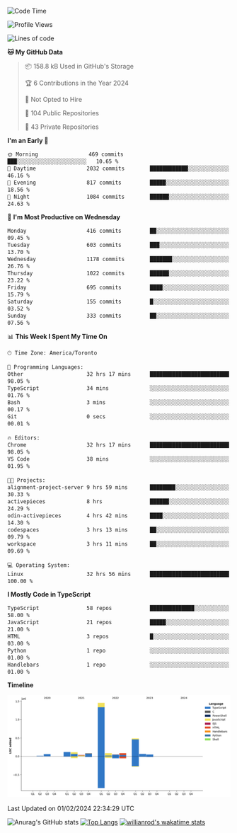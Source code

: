 <!--START_SECTION:waka-->
![Code Time](http://img.shields.io/badge/Code%20Time-1%2C152%20hrs%2024%20mins-blue)

![Profile Views](http://img.shields.io/badge/Profile%20Views-2-blue)

![Lines of code](https://img.shields.io/badge/From%20Hello%20World%20I%27ve%20Written-2.6%20million%20lines%20of%20code-blue)

**🐱 My GitHub Data** 

> 📦 158.8 kB Used in GitHub's Storage 
 > 
> 🏆 6 Contributions in the Year 2024
 > 
> 🚫 Not Opted to Hire
 > 
> 📜 104 Public Repositories 
 > 
> 🔑 43 Private Repositories 
 > 
**I'm an Early 🐤** 

```text
🌞 Morning                469 commits         ███░░░░░░░░░░░░░░░░░░░░░░   10.65 % 
🌆 Daytime                2032 commits        ████████████░░░░░░░░░░░░░   46.16 % 
🌃 Evening                817 commits         █████░░░░░░░░░░░░░░░░░░░░   18.56 % 
🌙 Night                  1084 commits        ██████░░░░░░░░░░░░░░░░░░░   24.63 % 
```
📅 **I'm Most Productive on Wednesday** 

```text
Monday                   416 commits         ██░░░░░░░░░░░░░░░░░░░░░░░   09.45 % 
Tuesday                  603 commits         ███░░░░░░░░░░░░░░░░░░░░░░   13.70 % 
Wednesday                1178 commits        ███████░░░░░░░░░░░░░░░░░░   26.76 % 
Thursday                 1022 commits        ██████░░░░░░░░░░░░░░░░░░░   23.22 % 
Friday                   695 commits         ████░░░░░░░░░░░░░░░░░░░░░   15.79 % 
Saturday                 155 commits         █░░░░░░░░░░░░░░░░░░░░░░░░   03.52 % 
Sunday                   333 commits         ██░░░░░░░░░░░░░░░░░░░░░░░   07.56 % 
```


📊 **This Week I Spent My Time On** 

```text
🕑︎ Time Zone: America/Toronto

💬 Programming Languages: 
Other                    32 hrs 17 mins      █████████████████████████   98.05 % 
TypeScript               34 mins             ░░░░░░░░░░░░░░░░░░░░░░░░░   01.76 % 
Bash                     3 mins              ░░░░░░░░░░░░░░░░░░░░░░░░░   00.17 % 
Git                      0 secs              ░░░░░░░░░░░░░░░░░░░░░░░░░   00.01 % 

🔥 Editors: 
Chrome                   32 hrs 17 mins      █████████████████████████   98.05 % 
VS Code                  38 mins             ░░░░░░░░░░░░░░░░░░░░░░░░░   01.95 % 

🐱‍💻 Projects: 
alignment-project-server 9 hrs 59 mins       ████████░░░░░░░░░░░░░░░░░   30.33 % 
activepieces             8 hrs               ██████░░░░░░░░░░░░░░░░░░░   24.29 % 
odin-activepieces        4 hrs 42 mins       ████░░░░░░░░░░░░░░░░░░░░░   14.30 % 
codespaces               3 hrs 13 mins       ██░░░░░░░░░░░░░░░░░░░░░░░   09.79 % 
workspace                3 hrs 11 mins       ██░░░░░░░░░░░░░░░░░░░░░░░   09.69 % 

💻 Operating System: 
Linux                    32 hrs 56 mins      █████████████████████████   100.00 % 
```

**I Mostly Code in TypeScript** 

```text
TypeScript               58 repos            ██████████████░░░░░░░░░░░   58.00 % 
JavaScript               21 repos            █████░░░░░░░░░░░░░░░░░░░░   21.00 % 
HTML                     3 repos             █░░░░░░░░░░░░░░░░░░░░░░░░   03.00 % 
Python                   1 repo              ░░░░░░░░░░░░░░░░░░░░░░░░░   01.00 % 
Handlebars               1 repo              ░░░░░░░░░░░░░░░░░░░░░░░░░   01.00 % 
```



**Timeline**

![Lines of Code chart](https://raw.githubusercontent.com/wise-introvert/wise-introvert/master/assets/bar_graph.png)


 Last Updated on 01/02/2024 22:34:29 UTC
<!--END_SECTION:waka-->

![Anurag's GitHub stats](https://github-readme-stats.vercel.app/api?username=wise-introvert&count_private=true&show_icons=true)
[![Top Langs](https://github-readme-stats.vercel.app/api/top-langs/?username=wise-introvert&langs_count=10)](https://github.com/anuraghazra/github-readme-stats)
[![willianrod's wakatime stats](https://github-readme-stats.vercel.app/api/wakatime?username=wiseintrovert)](https://github.com/anuraghazra/github-readme-stats)
